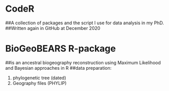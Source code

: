# CodeR
##A collection of packages and the script I use for data analysis in my PhD.
##Written again in GitHub at December 2020

# BioGeoBEARS R-package
##is an ancestral biogeography reconstruction using Maximum Likelihood and Bayesian approaches in R
##data preparation:
1. phylogenetic tree (dated)
2. Geography files (PHYLIP)
